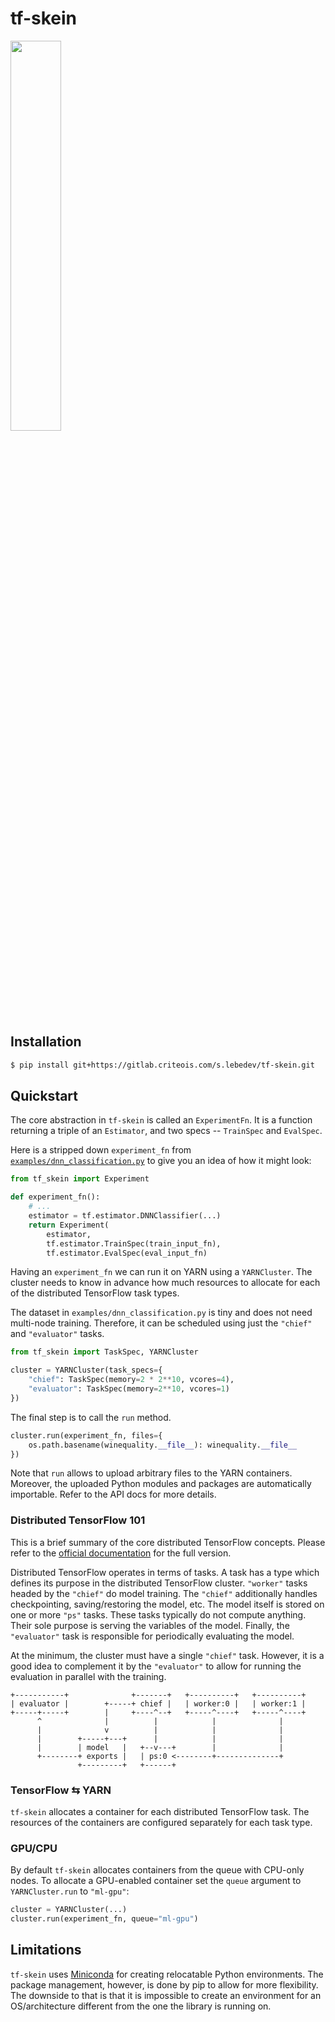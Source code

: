 tf-skein
========

<img src="https://gitlab.criteois.com/s.lebedev/tf-skein/raw/master/skein.png"
    width="40%" />


Installation
------------

```bash
$ pip install git+https://gitlab.criteois.com/s.lebedev/tf-skein.git
```


Quickstart
----------

The core abstraction in `tf-skein` is called an `ExperimentFn`. It is
a function returning a triple of an `Estimator`, and two specs --
`TrainSpec` and `EvalSpec`.

Here is a stripped down `experiment_fn` from
[`examples/dnn_classification.py`](examples/dnn_classification.py)
to give you an idea of how it might look:

``` python
from tf_skein import Experiment

def experiment_fn():
    # ...
    estimator = tf.estimator.DNNClassifier(...)
    return Experiment(
        estimator,
        tf.estimator.TrainSpec(train_input_fn),
        tf.estimator.EvalSpec(eval_input_fn)
```

Having an `experiment_fn` we can run it on YARN using a `YARNCluster`.
The cluster needs to know in advance how much resources to allocate for
each of the distributed TensorFlow task types.

The dataset in `examples/dnn_classification.py` is tiny and does not need
multi-node training. Therefore, it can be scheduled using just the `"chief"`
and `"evaluator"` tasks.

```python
from tf_skein import TaskSpec, YARNCluster

cluster = YARNCluster(task_specs={
    "chief": TaskSpec(memory=2 * 2**10, vcores=4),
    "evaluator": TaskSpec(memory=2**10, vcores=1)
})
```

The final step is to call the `run` method.

```python
cluster.run(experiment_fn, files={
    os.path.basename(winequality.__file__): winequality.__file__
})
```

Note that `run` allows to upload arbitrary files to the YARN containers.
Moreover, the uploaded Python modules and packages are automatically
importable. Refer to the API docs for more details.

### Distributed TensorFlow 101

This is a brief summary of the core distributed TensorFlow concepts. Please
refer to the [official documentation][distributed-tf] for the full version.

Distributed TensorFlow operates in terms of tasks. A task has a type which
defines its purpose in the distributed TensorFlow cluster. ``"worker"`` tasks
headed by the `"chief"` do model training. The `"chief"` additionally handles
checkpointing, saving/restoring the model, etc. The model itself is stored
on one or more `"ps"` tasks. These tasks typically do not compute anything.
Their sole purpose is serving the variables of the model. Finally, the
`"evaluator"` task is responsible for periodically evaluating the model.

At the minimum, the cluster must have a single `"chief"` task. However, it
is a good idea to complement it by the `"evaluator"` to allow for running
the evaluation in parallel with the training.

```
+-----------+              +-------+   +----------+   +----------+
| evaluator |        +-----+ chief |   | worker:0 |   | worker:1 |
+-----+-----+        |     +----^--+   +-----^----+   +-----^----+
      ^              |          |            |              |
      |              v          |            |              |
      |        +-----+---+      |            |              |
      |        | model   |   +--v---+        |              |
      +--------+ exports |   | ps:0 <--------+--------------+
               +---------+   +------+
```


### TensorFlow ⇆ YARN

`tf-skein` allocates a container for each distributed TensorFlow task. The
resources of the containers are configured separately for each task type.

### GPU/CPU

By default `tf-skein` allocates containers from the queue with CPU-only nodes.
To allocate a GPU-enabled container set the `queue` argument to
`YARNCluster.run` to `"ml-gpu"`:

```python
cluster = YARNCluster(...)
cluster.run(experiment_fn, queue="ml-gpu")
```

Limitations
-----------

`tf-skein` uses [Miniconda][miniconda] for creating relocatable
Python environments. The package management, however, is done by
pip to allow for more flexibility. The downside to that is that
it is impossible to create an environment for an OS/architecture
different from the one the library is running on.

[miniconda]: https://conda.io/miniconda.html
[tf-estimators]: https://www.tensorflow.org/guide/estimators
[distributed-tf]: https://www.tensorflow.org/deploy/distributed
[skein]: https://jcrist.github.io/skein
[skein-tutorial]: https://jcrist.github.io/skein/quickstart.html
